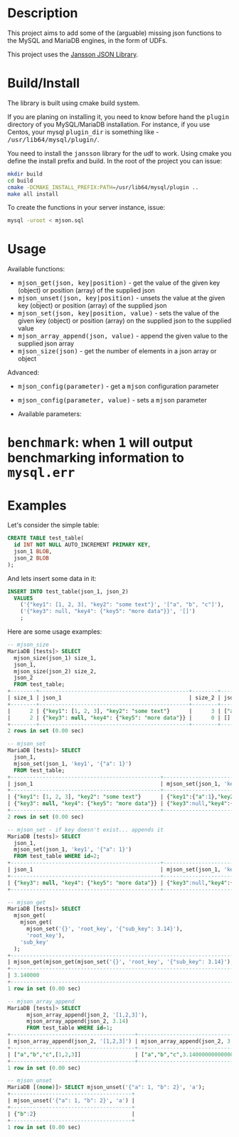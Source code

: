 Description
========

This project aims to add some of the (arguable) missing json functions to the MySQL and MariaDB engines, in the form of UDFs.

This project uses the [Jansson JSON Library](https://jansson.readthedocs.org/en/2.6/index.html).

Build/Install
========

The library is built using cmake build system.

If you are planing on installing it, you need to know before hand the <tt>plugin</tt> directory of you MySQL/MariaDB installation.
For instance, if you use Centos, your mysql <tt>plugin_dir</tt> is something like - <tt>/usr/lib64/mysql/plugin/</tt>.

You need to install the <tt>jansson</tt> library for the udf to work. Using cmake you define the install prefix and build.
In the root of the project you can issue:

```bash
mkdir build
cd build
cmake -DCMAKE_INSTALL_PREFIX:PATH=/usr/lib64/mysql/plugin ..
make all install
```

To create the functions in your server instance, issue:
```bash
mysql -uroot < mjson.sql
```

Usage
========

Available functions:

* <tt>mjson_get(json, key|position)</tt> - get the value of the given key (object) or position (array) of the supplied json
* <tt>mjson_unset(json, key|position)</tt> - unsets the value at the given key (object) or position (array) of the supplied json
* <tt>mjson_set(json, key|position, value)</tt> - sets the value of the given key (object) or position (array) on the supplied json to the supplied value
* <tt>mjson_array_append(json, value)</tt> - append the given value to the supplied json array
* <tt>mjson_size(json)</tt> - get the number of elements in a json array or object

Advanced:

* <tt>mjson_config(parameter)</tt> - get a <tt>mjson</tt> configuration parameter
* <tt>mjson_config(parameter, value)</tt> - sets a <tt>mjson</tt> parameter

* Available parameters:
# <tt>benchmark</tt>: when <tt>1</tt> will output benchmarking information to <tt>mysql.err</tt> 

Examples
========

Let's consider the simple table:

```sql
CREATE TABLE test_table(
  id INT NOT NULL AUTO_INCREMENT PRIMARY KEY,
  json_1 BLOB,
  json_2 BLOB
);
```

And lets insert some data in it:
```sql
INSERT INTO test_table(json_1, json_2)
  VALUES
    ('{"key1": [1, 2, 3], "key2": "some text"}', '["a", "b", "c"]'),
    ('{"key3": null, "key4": {"key5": "more data"}}', '[]')
    ;
```

Here are some usage examples:
```sql
-- mjson_size
MariaDB [tests]> SELECT
  mjson_size(json_1) size_1,
  json_1,
  mjson_size(json_2) size_2,
  json_2
  FROM test_table;
+--------+-----------------------------------------------+--------+-----------------+
| size_1 | json_1                                        | size_2 | json_2          |
+--------+-----------------------------------------------+--------+-----------------+
|      2 | {"key1": [1, 2, 3], "key2": "some text"}      |      3 | ["a", "b", "c"] |
|      2 | {"key3": null, "key4": {"key5": "more data"}} |      0 | []              |
+--------+-----------------------------------------------+--------+-----------------+
2 rows in set (0.00 sec)

-- mjson_set
MariaDB [tests]> SELECT
  json_1,
  mjson_set(json_1, 'key1', '{"a": 1}')
  FROM test_table;
+-----------------------------------------------+----------------------------------------------------------+
| json_1                                        | mjson_set(json_1, 'key1', '{"a": 1}')                    |
+-----------------------------------------------+----------------------------------------------------------+
| {"key1": [1, 2, 3], "key2": "some text"}      | {"key1":{"a":1},"key2":"some text"}                      |
| {"key3": null, "key4": {"key5": "more data"}} | {"key3":null,"key4":{"key5":"more data"},"key1":{"a":1}} |
+-----------------------------------------------+----------------------------------------------------------+
2 rows in set (0.00 sec)

-- mjson_set - if key doesn't exist... appends it
MariaDB [tests]> SELECT
  json_1,
  mjson_set(json_1, 'key1', '{"a": 1}')
  FROM test_table WHERE id=2;
+-----------------------------------------------+----------------------------------------------------------+
| json_1                                        | mjson_set(json_1, 'key1', '{"a": 1}')                    |
+-----------------------------------------------+----------------------------------------------------------+
| {"key3": null, "key4": {"key5": "more data"}} | {"key3":null,"key4":{"key5":"more data"},"key1":{"a":1}} |
+-----------------------------------------------+----------------------------------------------------------+

-- mjson_get
MariaDB [tests]> SELECT
  mjson_get(
    mjson_get(
      mjson_set('{}', 'root_key', '{"sub_key": 3.14}'),
      'root_key'),
    'sub_key'
  );
+-----------------------------------------------------------------------------------------------+
| mjson_get(mjson_get(mjson_set('{}', 'root_key', '{"sub_key": 3.14}'), 'root_key'), 'sub_key') |
+-----------------------------------------------------------------------------------------------+
| 3.140000                                                                                      |
+-----------------------------------------------------------------------------------------------+
1 row in set (0.00 sec)

-- mjson_array_append
MariaDB [tests]> SELECT
      mjson_array_append(json_2, '[1,2,3]'),
      mjson_array_append(json_2, 3.14)
      FROM test_table WHERE id=1;
+---------------------------------------+----------------------------------+
| mjson_array_append(json_2, '[1,2,3]') | mjson_array_append(json_2, 3.14) |
+---------------------------------------+----------------------------------+
| ["a","b","c",[1,2,3]]                 | ["a","b","c",3.1400000000000001] |
+---------------------------------------+----------------------------------+
1 row in set (0.00 sec)

-- mjson_unset
MariaDB [(none)]> SELECT mjson_unset('{"a": 1, "b": 2}', 'a');
+--------------------------------------+
| mjson_unset('{"a": 1, "b": 2}', 'a') |
+--------------------------------------+
| {"b":2}                              |
+--------------------------------------+
1 row in set (0.00 sec)

```

